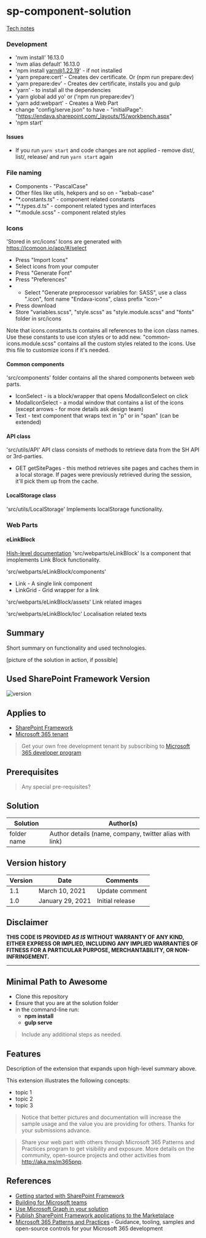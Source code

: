 # sp-component-solution

[Tech notes](https://confluence.endava.com/pages/viewpage.action?pageId=250224798)
### Development
- 'nvm install' 16.13.0
- 'nvm alias default' 16.13.0
- 'npm install yarn@1.22.19' - if not installed
- 'yarn prepare:cert' - Creates dev certificate. Or (npm run prepare:dev)
- 'yarn prepare:dev' - Creates dev certificate, installs you and gulp
- 'yarn' - to install all the dependencies
- 'yarn global add yo' or ('npm run prepare:dev')
- 'yarn add:webpart' - Creates a Web Part
- change "config/serve.json" to have - "initialPage": "https://endava.sharepoint.com/_layouts/15/workbench.aspx"
- 'npm start'

#### Issues
- If you run `yarn start` and code changes are not applied - remove dist/, list/, release/ and run `yarn start` again

### File naming
- Components - "PascalCase"
- Other files like utils, hekpers and so on - "kebab-case"
- "*.constants.ts" - component related constants
- "*.types.d.ts" - component related types and interfaces
- "*.module.scss" - component related styles

### Icons
'Stored in src/icons'
Icons are generated with https://icomoon.io/app/#/select
- Press "Import Icons"
- Select icons from your computer
- Press "Generate Font"
- Press "Preferences"
- - Select "Generate preprocessor variables for: SASS", use a class ".icon", font name "Endava-icons", class prefix "icon-"
- Press download
- Store "variables.scss", "style.scss" as "style.module.scss" and "fonts" folder in src/icons

Note that icons.constants.ts contains all references to the icon class names. Use these constants to use icon styles or to add new.
"common-icons.module.scss" contains all the custom styles related to the icons. Use this file to customize icons if it's needed.

#### Common components
'src/components' folder contains all the shared components between web parts.
- IconSelect - is a block/wrapper that opens ModalIconSelect on click
- ModalIconSelect - a modal window that contains a list of the icons (except arrows - for more details ask design team)
- Text - text component that wraps text in "p" or in "span" (can be extended)

#### API class
'src/utils/API'
API class consists of methods to retrieve data from the SH API or 3rd-parties.
- GET getSitePages - this method retrieves site pages and caches them in a local storage. If pages were previously retrieved during the session, it'll pick them up from the cache.

#### LocalStorage class
'src/utils/LocalStorage'
Implements localStorage functionality.

### Web Parts
#### eLinkBlock
[Hish-level documentation](https://confluence.endava.com/display/RP/Link+Block+configuration)
'src/webparts/eLinkBlock'
Is a component that imoplements Link Block functionality.

'src/webparts/eLinkBlock/components'
- Link - A single link component
- LinkGrid - Grid wrapper for a link

'src/webparts/eLinkBlock/assets'
Link related images

'src/webparts/eLinkBlock/loc'
Localisation related texts


## Summary

Short summary on functionality and used technologies.

[picture of the solution in action, if possible]

## Used SharePoint Framework Version

![version](https://img.shields.io/badge/version-1.17.1-green.svg)

## Applies to

- [SharePoint Framework](https://aka.ms/spfx)
- [Microsoft 365 tenant](https://docs.microsoft.com/en-us/sharepoint/dev/spfx/set-up-your-developer-tenant)

> Get your own free development tenant by subscribing to [Microsoft 365 developer program](http://aka.ms/o365devprogram)

## Prerequisites

> Any special pre-requisites?

## Solution

| Solution    | Author(s)                                               |
| ----------- | ------------------------------------------------------- |
| folder name | Author details (name, company, twitter alias with link) |

## Version history

| Version | Date             | Comments        |
| ------- | ---------------- | --------------- |
| 1.1     | March 10, 2021   | Update comment  |
| 1.0     | January 29, 2021 | Initial release |

## Disclaimer

**THIS CODE IS PROVIDED _AS IS_ WITHOUT WARRANTY OF ANY KIND, EITHER EXPRESS OR IMPLIED, INCLUDING ANY IMPLIED WARRANTIES OF FITNESS FOR A PARTICULAR PURPOSE, MERCHANTABILITY, OR NON-INFRINGEMENT.**

---

## Minimal Path to Awesome

- Clone this repository
- Ensure that you are at the solution folder
- in the command-line run:
  - **npm install**
  - **gulp serve**

> Include any additional steps as needed.

## Features

Description of the extension that expands upon high-level summary above.

This extension illustrates the following concepts:

- topic 1
- topic 2
- topic 3

> Notice that better pictures and documentation will increase the sample usage and the value you are providing for others. Thanks for your submissions advance.

> Share your web part with others through Microsoft 365 Patterns and Practices program to get visibility and exposure. More details on the community, open-source projects and other activities from http://aka.ms/m365pnp.

## References

- [Getting started with SharePoint Framework](https://docs.microsoft.com/en-us/sharepoint/dev/spfx/set-up-your-developer-tenant)
- [Building for Microsoft teams](https://docs.microsoft.com/en-us/sharepoint/dev/spfx/build-for-teams-overview)
- [Use Microsoft Graph in your solution](https://docs.microsoft.com/en-us/sharepoint/dev/spfx/web-parts/get-started/using-microsoft-graph-apis)
- [Publish SharePoint Framework applications to the Marketplace](https://docs.microsoft.com/en-us/sharepoint/dev/spfx/publish-to-marketplace-overview)
- [Microsoft 365 Patterns and Practices](https://aka.ms/m365pnp) - Guidance, tooling, samples and open-source controls for your Microsoft 365 development
